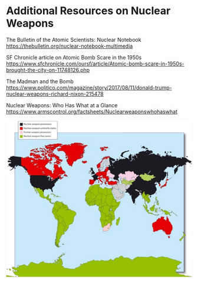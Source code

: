 # Additional Resources on Nuclear Weapons

The Bulletin of the Atomic Scientists: Nuclear Notebook  
<https://thebulletin.org/nuclear-notebook-multimedia>

SF Chronicle article on Atomic Bomb Scare in the 1950s  
<https://www.sfchronicle.com/oursf/article/Atomic-bomb-scare-in-1950s-brought-the-city-on-11748126.php>

The Madman and the Bomb  
<https://www.politico.com/magazine/story/2017/08/11/donald-trump-nuclear-weapons-richard-nixon-215478>

Nuclear Weapons: Who Has What at a Glance  
<https://www.armscontrol.org/factsheets/Nuclearweaponswhohaswhat>

![Nuclear weapon free zones](img/nwf-zones.jpg)